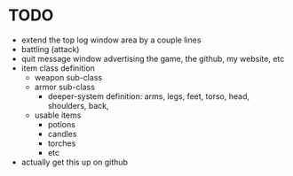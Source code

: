 # TODO

- extend the top log window area by a couple lines
- battling (attack)
- quit message window advertising the game, the github, my website, etc
- item class definition
    - weapon sub-class 
    - armor sub-class
        - deeper-system definition:
            arms, legs, feet, torso, head, shoulders, back, 
    - usable items
        - potions
        - candles
        - torches
        - etc
- actually get this up on github
